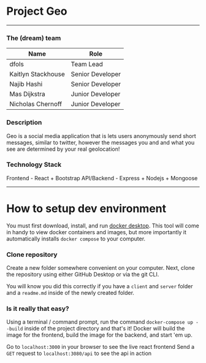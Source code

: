 # Project Geo

---

### The (dream) team

| Name               | Role             |
| ------------------ | ---------------- |
| dfols        | Team Lead        |
| Kaitlyn Stackhouse | Senior Developer |
| Najib Hashi        | Senior Developer |
| Mas Dijkstra       | Junior Developer |
| Nicholas Chernoff  | Junior Developer |

### Description

Geo is a social media application that is lets users anonymously send short messages, similar to twitter, however the messages you and and what you see are determined by your real geolocation!

### Technology Stack

Frontend - React + Bootstrap
API/Backend - Express + Nodejs + Mongoose

---

# How to setup dev environment

You must first download, install, and run [docker desktop](https://www.docker.com/products/docker-desktop/). This tool will come in handy to view docker containers and images, but more importantly it automatically installs `docker compose` to your computer.

### Clone repository

Create a new folder somewhere convenient on your computer. Next, clone the repository using either GitHub Desktop or via the git CLI.

You will know you did this correctly if you have a `client` and `server` folder and a `readme.md` inside of the newly created folder.

### Is it really that easy?

Using a terminal / command prompt, run the command `docker-compose up --build` inside of the project directory and that's it! Docker will build the image for the frontend, build the image for the backend, and start 'em up.

Go to `localhost:3000` in your browser to see the live react frontend
Send a `GET` request to `localhost:3080/api` to see the api in action
